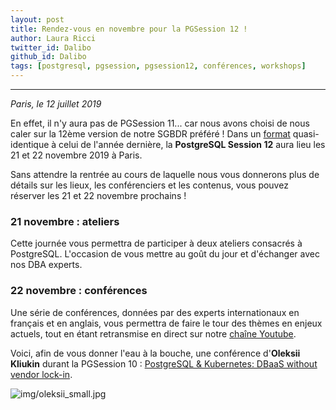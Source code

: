```yaml
---
layout: post
title: Rendez-vous en novembre pour la PGSession 12 !
author: Laura Ricci
twitter_id: Dalibo
github_id: Dalibo
tags: [postgresql, pgsession, pgsession12, conférences, workshops]
---
```


---
*Paris, le 12 juillet 2019*

En effet, il n'y aura pas de PGSession 11... car nous avons choisi de nous caler sur la 12ème version de notre SGBDR préféré !
Dans un [format](http://blog.dalibo.com/2018/09/03/annonce-pgsession10.html) quasi-identique à celui de l'année dernière, la **PostgreSQL Session 12** aura lieu les 21 et 22 novembre 2019 à Paris.

<!--MORE-->

Sans attendre la rentrée au cours de laquelle nous vous donnerons plus de détails sur les lieux, les conférenciers et les 
contenus, vous pouvez réserver les 21 et 22 novembre prochains !

### 21 novembre : ateliers
Cette journée vous permettra de participer à deux ateliers consacrés à PostgreSQL. L'occasion de vous mettre au goût du jour et d'échanger avec nos DBA experts.

### 22 novembre : conférences
Une série de conférences, données par des experts internationaux en français et en anglais, vous permettra de faire le tour des thèmes en enjeux actuels, tout en étant retransmise en direct sur notre [chaîne Youtube](https://dali.bo/dalibo_youtube).

Voici, afin de vous donner l'eau à la bouche, une conférence d'**Oleksii Kliukin** durant la PGSession 10 : [PostgreSQL & Kubernetes: DBaaS without vendor lock-in](https://www.youtube.com/watch?v=q26U2rQcqMw).

![img/oleksii_small.jpg](https://github.com/dalibo/blog/blob/gh-pages/img/oleksii_small.png)

